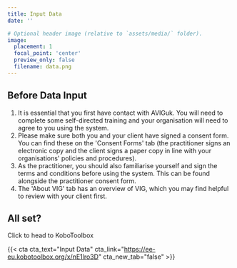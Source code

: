 ```yaml
---
title: Input Data
date: ''

# Optional header image (relative to `assets/media/` folder).
image:
  placement: 1
  focal_point: 'center'
  preview_only: false
  filename: data.png
---
```


## Before Data Input

1. It is essential that you first have contact with AVIGuk. You will need to complete some self-directed training and your organisation will need to agree to you using the system.
2. Please make sure both you and your client have signed a consent form. You can find these on the 'Consent Forms' tab (the practitioner signs an electronic copy and the client signs a paper copy in line with your organisations' policies and procedures).
3. As the practitioner, you should also familiarise yourself and sign the terms and conditions before using the system. This can be found alongside the practitioner consent form.
4. The 'About VIG' tab has an overview of VIG, which you may find helpful to review with your client first.

## All set?

Click to head to KoboToolbox

{{< cta cta_text="Input Data" cta_link="https://ee-eu.kobotoolbox.org/x/nE1lro3D" cta_new_tab="false" >}}

